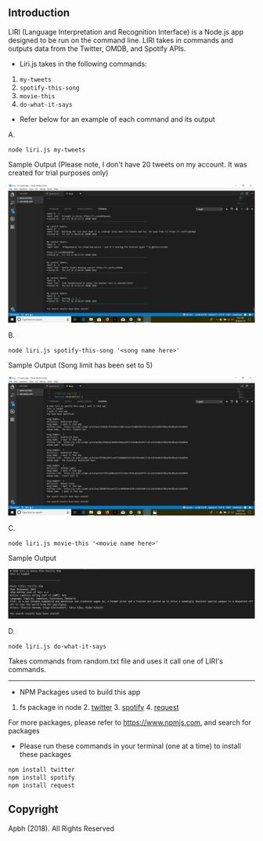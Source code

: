 ## Introduction

LIRI (Language Interpretation and Recognition Interface) is a Node.js app designed to be run on the command line. LIRI takes in commands and outputs data from the Twitter, OMDB, and Spotify APIs.

* Liri.js takes in the following commands:
 1. `my-tweets`
 2. `spotify-this-song`
 3. `movie-this`
 4. `do-what-it-says`
 
 * Refer below for an example of each command and its output
 
 A.
 
```
node liri.js my-tweets
```
  Sample Output (Please note, I don't have 20 tweets on my account. It was created for trial purposes only)
 
 ![Screenshot](images/tweets.png "Twitter")
 
 
 B.
 
```
node liri.js spotify-this-song '<song name here>'
```
 Sample Output (Song limit has been set to 5)

 ![Screenshot](images/song.png "Spotify")
 
 
 C.
 
```
node liri.js movie-this '<movie name here>'
```
 Sample Output
 
 ![Screenshot](images/movies.png "OMDB")
 
 D.
 
 ```
node liri.js do-what-it-says
```
 Takes commands from random.txt file and uses it call one of LIRI's commands.
 
 
 
 
 ---------------------------------------------------------------------------------------------------------------------------------------
 
 
 
 * NPM Packages used to build this app
 1. fs package in node
	2. [twitter](https://www.npmjs.com/package/twitter)
	3. [spotify](https://www.npmjs.com/package/spotify)
	4. [request](https://www.npmjs.com/package/request)
 
 For more packages, please refer to https://www.npmjs.com, and search for packages
 
 
 
 * Please run these commands in your terminal (one at a time) to install these packages
```
npm install twitter
npm install spotify
npm install request
```
 
 
 ## Copyright
 Apbh (2018). All Rights Reserved

